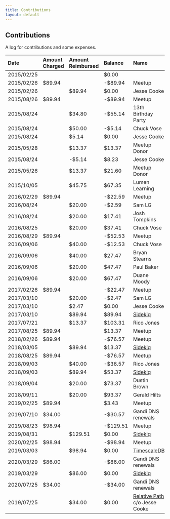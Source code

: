 ```yaml
---
title: Contributions
layout: default
---
```


## Contributions

A log for contributions and some expenses.

| Date       | Amount Charged | Amount Reimbursed | Balance   | Name                                         |
| :--------- | :------------- | :---------------- | :-------- | :------------------------------------------- |
| 2015/02/25 |                |                   | $0.00     |                                              |
| 2015/02/26 | $89.94         |                   | -$89.94   | Meetup                                       |
| 2015/02/26 |                | $89.94            | $0.00     | Jesse Cooke                                  |
| 2015/08/26 | $89.94         |                   | -$89.94   | Meetup                                       |
| 2015/08/24 |                | $34.80            | -$55.14   | 13th Birthday Party                          |
| 2015/08/24 |                | $50.00            | -$5.14    | Chuck Vose                                   |
| 2015/08/24 |                | $5.14             | $0.00     | Jesse Cooke                                  |
| 2015/05/28 |                | $13.37            | $13.37    | Meetup Donor                                 |
| 2015/08/24 |                | -$5.14            | $8.23     | Jesse Cooke                                  |
| 2015/05/26 |                | $13.37            | $21.60    | Meetup Donor                                 |
| 2015/10/05 |                | $45.75            | $67.35    | Lumen Learning                               |
| 2016/02/29 | $89.94         |                   | -$22.59   | Meetup                                       |
| 2016/08/24 |                | $20.00            | -$2.59    | Sam LG                                       |
| 2016/08/24 |                | $20.00            | $17.41    | Josh Tompkins                                |
| 2016/08/25 |                | $20.00            | $37.41    | Chuck Vose                                   |
| 2016/08/29 | $89.94         |                   | -$52.53   | Meetup                                       |
| 2016/09/06 |                | $40.00            | -$12.53   | Chuck Vose                                   |
| 2016/09/06 |                | $40.00            | $27.47    | Bryan Stearns                                |
| 2016/09/06 |                | $20.00            | $47.47    | Paul Baker                                   |
| 2016/09/06 |                | $20.00            | $67.47    | Duane Moody                                  |
| 2017/02/26 | $89.94         |                   | -$22.47   | Meetup                                       |
| 2017/03/10 |                | $20.00            | -$2.47    | Sam LG                                       |
| 2017/03/10 |                | $2.47             | $0.00     | Jesse Cooke                                  |
| 2017/03/10 |                | $89.94            | $89.94    | [Sidekiq](http://sidekiq.org/)               |
| 2017/07/21 |                | $13.37            | $103.31   | Rico Jones                                   |
| 2017/08/25 | $89.94         |                   | $13.37    | Meetup                                       |
| 2018/02/26 | $89.94         |                   | -$76.57   | Meetup                                       |
| 2018/03/05 |                | $89.94            | $13.37    | [Sidekiq](http://sidekiq.org/)               |
| 2018/08/25 | $89.94         |                   | -$76.57   | Meetup                                       |
| 2018/09/03 |                | $40.00            | -$36.57   | Rico Jones                                   |
| 2018/09/03 |                | $89.94            | $53.37    | [Sidekiq](http://sidekiq.org/)               |
| 2018/09/04 |                | $20.00            | $73.37    | Dustin Brown                                 |
| 2018/09/11 |                | $20.00            | $93.37    | Gerald Hilts                                 |
| 2019/02/25 | $89.94         |                   | $3.43     | Meetup                                       |
| 2019/07/10 | $34.00         |                   | -$30.57   | Gandi DNS renewals                           |
| 2019/08/23 | $98.94         |                   | -$129.51  | Meetup                                       |
| 2019/08/31 |                | $129.51           | $0.00     | [Sidekiq](http://sidekiq.org/)               |
| 2020/02/25 | $98.94         |                   | -$98.94   | Meetup                                       |
| 2019/03/03 |                | $98.94            | $0.00     | [TimescaleDB](https://www.timescale.com)     |
| 2020/03/29 | $86.00         |                   | -$86.00   | Gandi DNS renewals                           |
| 2019/03/29 |                | $86.00            | $0.00     | [Sidekiq](http://sidekiq.org/)               |
| 2020/07/25 | $34.00         |                   | -$34.00   | Gandi DNS renewals                           |
| 2019/07/25 |                | $34.00            | $0.00     | [Relative Path](https://relativepath.io/) c/o Jesse Cooke |
